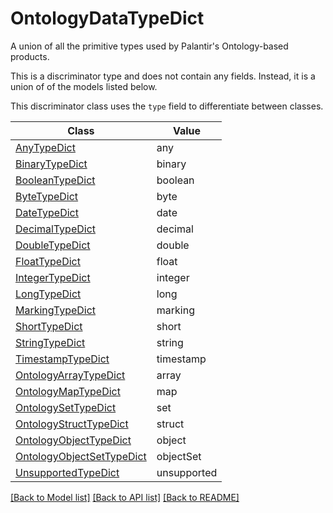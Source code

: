 # OntologyDataTypeDict

A union of all the primitive types used by Palantir's Ontology-based products.


This is a discriminator type and does not contain any fields. Instead, it is a union
of of the models listed below.

This discriminator class uses the `type` field to differentiate between classes.

| Class | Value
| ------------ | -------------
[AnyTypeDict](AnyTypeDict.md) | any
[BinaryTypeDict](BinaryTypeDict.md) | binary
[BooleanTypeDict](BooleanTypeDict.md) | boolean
[ByteTypeDict](ByteTypeDict.md) | byte
[DateTypeDict](DateTypeDict.md) | date
[DecimalTypeDict](DecimalTypeDict.md) | decimal
[DoubleTypeDict](DoubleTypeDict.md) | double
[FloatTypeDict](FloatTypeDict.md) | float
[IntegerTypeDict](IntegerTypeDict.md) | integer
[LongTypeDict](LongTypeDict.md) | long
[MarkingTypeDict](MarkingTypeDict.md) | marking
[ShortTypeDict](ShortTypeDict.md) | short
[StringTypeDict](StringTypeDict.md) | string
[TimestampTypeDict](TimestampTypeDict.md) | timestamp
[OntologyArrayTypeDict](OntologyArrayTypeDict.md) | array
[OntologyMapTypeDict](OntologyMapTypeDict.md) | map
[OntologySetTypeDict](OntologySetTypeDict.md) | set
[OntologyStructTypeDict](OntologyStructTypeDict.md) | struct
[OntologyObjectTypeDict](OntologyObjectTypeDict.md) | object
[OntologyObjectSetTypeDict](OntologyObjectSetTypeDict.md) | objectSet
[UnsupportedTypeDict](UnsupportedTypeDict.md) | unsupported


[[Back to Model list]](../../../README.md#models-v2-link) [[Back to API list]](../../../README.md#apis-v2-link) [[Back to README]](../../../README.md)
